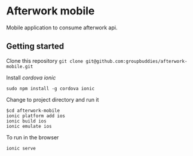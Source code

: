 # Afterwork mobile

Mobile application to consume afterwork api.

## Getting started
Clone this repository `git clone git@github.com:groupbuddies/afterwork-mobile.git`

Install *cordova ionic*

`sudo npm install -g cordova ionic`

Change to project directory and run it
```
$cd afterwork-mobile
ionic platform add ios
ionic build ios
ionic emulate ios
```

To run in the browser
```
ionic serve
```
